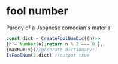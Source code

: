 # fool number
Parody of a Japanese comedian's material
```ts
const dict = CreateFoolNumDic((n)=>
{n = Number(n);return n % 2 === 0;},
{maxNum:9})//generate dictionary!!
IsFoolNum(2,dict) //output true
```